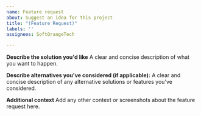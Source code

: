 ```yaml
---
name: Feature request
about: Suggest an idea for this project
title: "(Feature Request)"
labels: ''
assignees: SoftOrangeTech

---
```


**Describe the solution you'd like**
A clear and concise description of what you want to happen.

**Describe alternatives you've considered (if applicable):**
A clear and concise description of any alternative solutions or features you've considered.

**Additional context**
Add any other context or screenshots about the feature request here.
